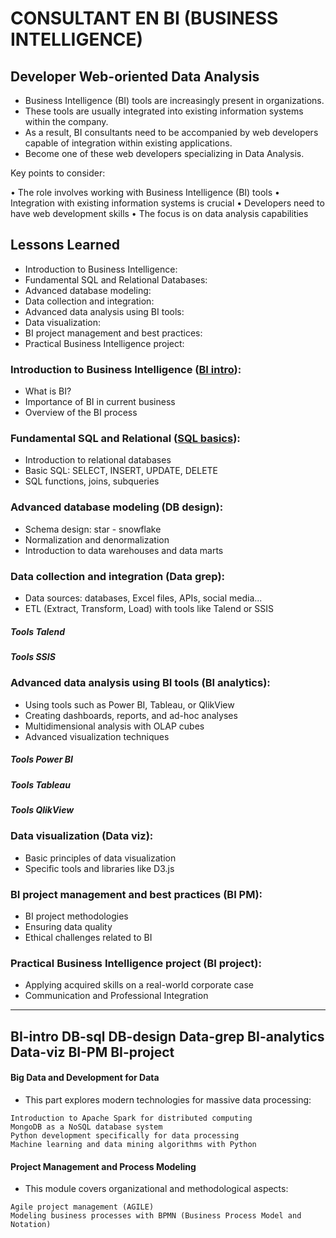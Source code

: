 
# CONSULTANT EN BI (BUSINESS INTELLIGENCE)
## Developer Web-oriented Data Analysis


- Business Intelligence (BI) tools are increasingly present in organizations. 
- These tools are usually integrated into existing information systems within the company. 
- As a result, BI consultants need to be accompanied by web developers capable of integration within existing applications. 
- Become one of these web developers specializing in Data Analysis.

Key points to consider:

• The role involves working with Business Intelligence (BI) tools 
• Integration with existing information systems is crucial 
• Developers need to have web development skills 
• The focus is on data analysis capabilities

## Lessons Learned

- Introduction to Business Intelligence:
- Fundamental SQL and Relational Databases:
- Advanced database modeling:
- Data collection and integration:
- Advanced data analysis using BI tools:
- Data visualization:
- BI project management and best practices:
- Practical Business Intelligence project:

### Introduction to Business Intelligence ([BI intro](https://github.com/artisan24fullstack/businessIntelligence/blob/main/01-BI-intro.md)):
- What is BI? 
- Importance of BI in current business 
- Overview of the BI process

### Fundamental SQL and Relational ([SQL basics](https://github.com/artisan24fullstack/businessIntelligence/blob/main/02-DB-sql.md)):
- Introduction to relational databases 
- Basic SQL: SELECT, INSERT, UPDATE, DELETE 
- SQL functions, joins, subqueries

### Advanced database modeling (DB design):
- Schema design: star - snowflake 
- Normalization and denormalization 
- Introduction to data warehouses and data marts

### Data collection and integration (Data grep):
- Data sources: databases, Excel files, APIs, social media... 
- ETL (Extract, Transform, Load) with tools like Talend or SSIS

##### Tools Talend
##### Tools SSIS

### Advanced data analysis using BI tools (BI analytics):
- Using tools such as Power BI, Tableau, or QlikView 
- Creating dashboards, reports, and ad-hoc analyses 
- Multidimensional analysis with OLAP cubes 
- Advanced visualization techniques

##### Tools Power BI
##### Tools Tableau
##### Tools QlikView 

### Data visualization (Data viz):
- Basic principles of data visualization 
- Specific tools and libraries like D3.js

### BI project management and best practices (BI PM):
- BI project methodologies 
- Ensuring data quality 
- Ethical challenges related to BI

### Practical Business Intelligence project (BI project):
- Applying acquired skills on a real-world corporate case 
- Communication and Professional Integration


----
BI-intro 
DB-sql
DB-design
Data-grep
BI-analytics
Data-viz
BI-PM
BI-project
----

#### Big Data and Development for Data
- This part explores modern technologies for massive data processing:

```
Introduction to Apache Spark for distributed computing
MongoDB as a NoSQL database system
Python development specifically for data processing
Machine learning and data mining algorithms with Python
```

#### Project Management and Process Modeling
- This module covers organizational and methodological aspects:

```
Agile project management (AGILE)
Modeling business processes with BPMN (Business Process Model and Notation)
```








